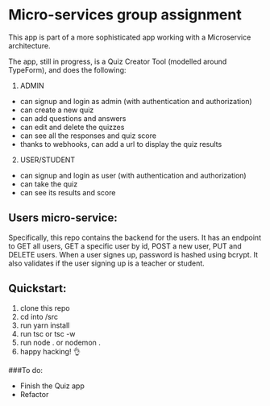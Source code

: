 # Micro-services group assignment


This app is part of a more sophisticated app working with a Microservice architecture.

The app, still in progress, is a Quiz Creator Tool (modelled around TypeForm), and does the following:

1. ADMIN
  - can signup and login as admin (with authentication and authorization) 
  - can create a new quiz
  - can add questions and answers
  - can edit and delete the quizzes
  - can see all the responses and quiz score
  - thanks to webhooks, can add a url to display the quiz results
  
2. USER/STUDENT
  - can signup and login as user (with authentication and authorization)
  - can take the quiz
  - can see its results and score
  
  ## Users micro-service:
  Specifically, this repo contains the backend for the users. It has an endpoint to GET all users, GET a specific user by id, POST a new user, PUT and DELETE users.
  When a user signes up, password is hashed using bcrypt.
  It also validates if the user signing up is a teacher or student.
  
## Quickstart:
1. clone this repo
2. cd into /src
3. run yarn install
4. run tsc or tsc -w
5. run node . or nodemon .
6. happy hacking! 👌

###To do:
- Finish the Quiz app
- Refactor
